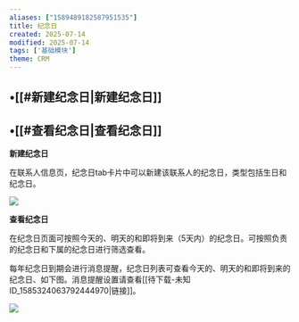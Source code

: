 ```yaml
---
aliases: ["1589489182587951535"]
title: 纪念日
created: 2025-07-14
modified: 2025-07-14
tags: ['基础模块']
theme: CRM
---
```


## •[[#新建纪念日|新建纪念日]]

## •[[#查看纪念日|查看纪念日]]

**新建纪念日**

在联系人信息页，纪念日tab卡片中可以新建该联系人的纪念日，类型包括生日和纪念日。

![](c46ed4530dcac0f8b353ccfa62aabfa5.jpg)

**查看纪念日**

在纪念日页面可按照今天的、明天的和即将到来（5天内）的纪念日。可按照负责的纪念日和下属的纪念日进行筛选查看。

每年纪念日到期会进行消息提醒，纪念日列表可查看今天的、明天的和即将到来的纪念日、如下图。消息提醒设置请查看[[待下载-未知ID_1585324063792444970|链接]]。

![](86ac1f308fb6be1efd437349940f190a.jpg)